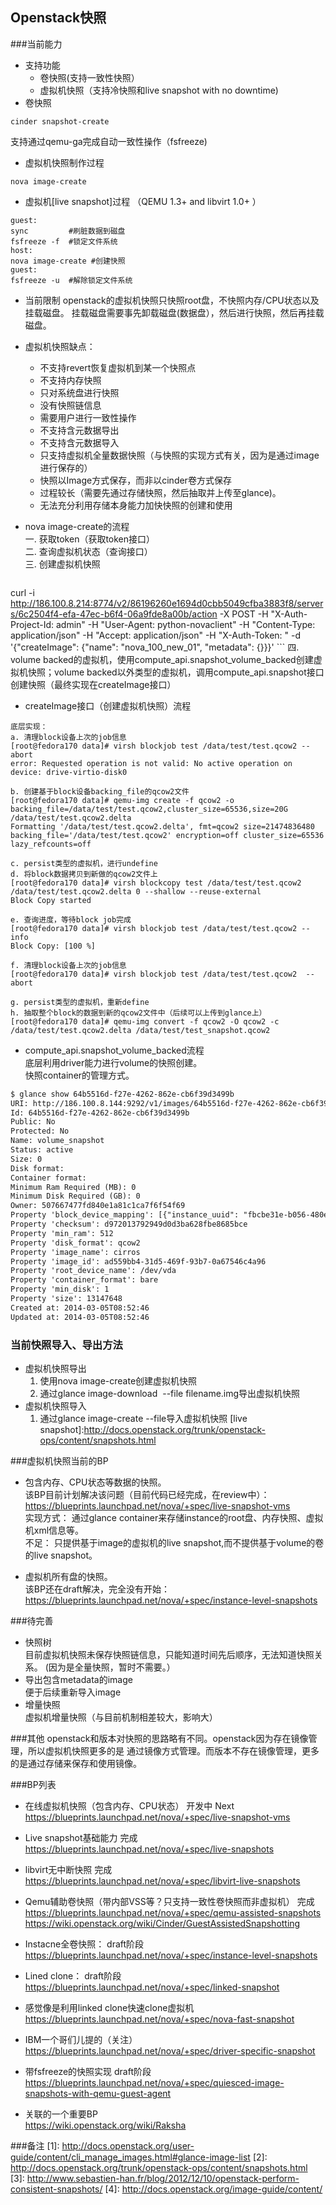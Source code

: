 Openstack快照
----
###当前能力
+ 支持功能
    + 卷快照(支持一致性快照）
    + 虚拟机快照（支持冷快照和live snapshot with no downtime)
+ 卷快照
```shell
cinder snapshot-create
```
支持通过qemu-ga完成自动一致性操作（fsfreeze)  
+ 虚拟机快照制作过程
```shell    
nova image-create
```
+ 虚拟机[live snapshot]过程
（QEMU 1.3+ and libvirt 1.0+ ）
```shell    
guest:
sync         #刷脏数据到磁盘
fsfreeze -f  #锁定文件系统
host:
nova image-create #创建快照
guest:
fsfreeze -u  #解除锁定文件系统
```
+ 当前限制
openstack的虚拟机快照只快照root盘，不快照内存/CPU状态以及挂载磁盘。
挂载磁盘需要事先卸载磁盘(数据盘），然后进行快照，然后再挂载磁盘。

+ 虚拟机快照缺点：  
    +  不支持revert恢复虚拟机到某一个快照点  
    +  不支持内存快照 
    +  只对系统盘进行快照 
    +  没有快照链信息 
    +  需要用户进行一致性操作 
    +  不支持含元数据导出 
    +  不支持含元数据导入
    +  只支持虚拟机全量数据快照（与快照的实现方式有关，因为是通过image进行保存的）
    +  快照以Image方式保存，而非以cinder卷方式保存
    +  过程较长（需要先通过存储快照，然后抽取并上传至glance)。
    +  无法充分利用存储本身能力加快快照的创建和使用

+ nova image-create的流程   
    一.  获取token（获取token接口）    
    二.  查询虚拟机状态（查询接口）    
    三.  创建虚拟机快照   
    ```shell
curl -i http://186.100.8.214:8774/v2/86196260e1694d0cbb5049cfba3883f8/servers/6c2504f4-efa-47ec-b6f4-06a9fde8a00b/action -X POST -H "X-Auth-Project-Id: admin" -H "User-Agent: python-novaclient" -H "Content-Type: application/json" -H "Accept: application/json" -H "X-Auth-Token: " -d '{"createImage": {"name": "nova_100_new_01", "metadata": {}}}'
    ```
    四.  volume backed的虚拟机，使用compute_api.snapshot_volume_backed创建虚拟机快照；volume backed以外类型的虚拟机，调用compute_api.snapshot接口创建快照（最终实现在createImage接口） 
+ createImage接口（创建虚拟机快照）流程   
```shell
底层实现：
a. 清理block设备上次的job信息
[root@fedora170 data]# virsh blockjob test /data/test/test.qcow2 --abort
error: Requested operation is not valid: No active operation on device: drive-virtio-disk0

b. 创建基于block设备backing_file的qcow2文件
[root@fedora170 data]# qemu-img create -f qcow2 -o backing_file=/data/test/test.qcow2,cluster_size=65536,size=20G /data/test/test.qcow2.delta
Formatting '/data/test/test.qcow2.delta', fmt=qcow2 size=21474836480 backing_file='/data/test/test.qcow2' encryption=off cluster_size=65536 lazy_refcounts=off

c. persist类型的虚拟机，进行undefine
d. 将block数据拷贝到新做的qcow2文件上
[root@fedora170 data]# virsh blockcopy test /data/test/test.qcow2 /data/test/test.qcow2.delta 0 --shallow --reuse-external
Block Copy started

e. 查询进度，等待block job完成
[root@fedora170 data]# virsh blockjob test /data/test/test.qcow2 --info
Block Copy: [100 %]

f. 清理block设备上次的job信息
[root@fedora170 data]# virsh blockjob test /data/test/test.qcow2  --abort

g. persist类型的虚拟机，重新define
h. 抽取整个block的数据到新的qcow2文件中（后续可以上传到glance上）
[root@fedora170 data]# qemu-img convert -f qcow2 -O qcow2 -c /data/test/test.qcow2.delta /data/test/test_snapshot.qcow2
```
+ compute_api.snapshot_volume_backed流程  
底层利用driver能力进行volume的快照创建。  
快照container的管理方式。
```xml
$ glance show 64b5516d-f27e-4262-862e-cb6f39d3499b
URI: http://186.100.8.144:9292/v1/images/64b5516d-f27e-4262-862e-cb6f39d3499b
Id: 64b5516d-f27e-4262-862e-cb6f39d3499b
Public: No
Protected: No
Name: volume_snapshot
Status: active
Size: 0
Disk format: 
Container format: 
Minimum Ram Required (MB): 0
Minimum Disk Required (GB): 0
Owner: 507667477fd840e1a81c1ca7f6f54f69
Property 'block_device_mapping': [{"instance_uuid": "fbcbe31e-b056-480e-8eab-852ee77defac", "virtual_name": null, "no_device": null, "connection_info": "{\"driver_volume_type\": \"iscsi\", \"serial\": \"70269f98-acf2-43e6-9564-91b824dfb5e4\", \"data\": {\"access_mode\": \"rw\", \"target_discovered\": false, \"encrypted\": false, \"qos_spec\": null, \"device_path\": \"/dev/disk/by-path/ip-186.100.8.144:3260-iscsi-iqn.2010-10.org.openstack:volume-70269f98-acf2-43e6-9564-91b824dfb5e4-lun-1\", \"target_iqn\": \"iqn.2010-10.org.openstack:volume-70269f98-acf2-43e6-9564-91b824dfb5e4\", \"target_portal\": \"186.100.8.144:3260\", \"volume_id\": \"70269f98-acf2-43e6-9564-91b824dfb5e4\", \"target_lun\": 1, \"auth_password\": \"LCJyaFWiokcQM6BX4VZk\", \"auth_username\": \"g5Nthj6bxnS7egxHa4Le\", \"auth_method\": \"CHAP\"}}", "created_at": "2014-03-05T08:44:22.000000", "snapshot_id": "8c547b26-8135-44c0-b2d6-718831ca7ee3", "updated_at": "2014-03-05T08:44:34.000000", "device_name": "vda", "deleted": 0, "volume_size": 1, "volume_id": null, "id": 93, "deleted_at": null, "delete_on_termination": false}]
Property 'checksum': d972013792949d0d3ba628fbe8685bce
Property 'min_ram': 512
Property 'disk_format': qcow2
Property 'image_name': cirros
Property 'image_id': ad559bb4-31d5-469f-93b7-0a67546c4a96
Property 'root_device_name': /dev/vda
Property 'container_format': bare
Property 'min_disk': 1
Property 'size': 13147648
Created at: 2014-03-05T08:52:46
Updated at: 2014-03-05T08:52:46

```


### 当前快照导入、导出方法
+ 虚拟机快照导出
    1.  使用nova image-create创建虚拟机快照
    2.  通过glance image-download <Image ID> --file filename.img导出虚拟机快照
+ 虚拟机快照导入
    1.  通过glance image-create --file导入虚拟机快照
[live snapshot]:http://docs.openstack.org/trunk/openstack-ops/content/snapshots.html


###虚拟机快照当前的BP
-  包含内存、CPU状态等数据的快照。  
该BP目前计划解决该问题（目前代码已经完成，在review中）：  
https://blueprints.launchpad.net/nova/+spec/live-snapshot-vms  
实现方式：
通过glance container来存储instance的root盘、内存快照、虚拟机xml信息等。  
不足：
只提供基于image的虚拟机的live snapshot,而不提供基于volume的卷的live snapshot。  

-  虚拟机所有盘的快照。  
该BP还在draft解决，完全没有开始：  
https://blueprints.launchpad.net/nova/+spec/instance-level-snapshots

###待完善
+ 快照树  
  目前虚拟机快照未保存快照链信息，只能知道时间先后顺序，无法知道快照关系。
  (因为是全量快照，暂时不需要。）
+ 导出包含metadata的image  
  便于后续重新导入image
+ 增量快照   
  虚拟机增量快照（与目前机制相差较大，影响大）

###其他
openstack和版本对快照的思路略有不同。openstack因为存在镜像管理，所以虚拟机快照更多的是
通过镜像方式管理。而版本不存在镜像管理，更多的是通过存储来保存和使用镜像。

###BP列表
+ 在线虚拟机快照（包含内存、CPU状态）   开发中  Next  
https://blueprints.launchpad.net/nova/+spec/live-snapshot-vms
+ Live snapshot基础能力                                   完成  
https://blueprints.launchpad.net/nova/+spec/live-snapshots
+ libvirt无中断快照                                            完成  
https://blueprints.launchpad.net/nova/+spec/libvirt-live-snapshots
+ Qemu辅助卷快照（带内部VSS等？只支持一致性卷快照而非虚拟机）           完成  
https://blueprints.launchpad.net/nova/+spec/qemu-assisted-snapshots
https://wiki.openstack.org/wiki/Cinder/GuestAssistedSnapshotting
+ Instacne全卷快照：                                        draft阶段  
https://blueprints.launchpad.net/nova/+spec/instance-level-snapshots
+ Lined clone：                                                 draft阶段  
https://blueprints.launchpad.net/nova/+spec/linked-snapshot
+ 感觉像是利用linked clone快速clone虚拟机  
https://blueprints.launchpad.net/nova/+spec/nova-fast-snapshot
+ IBM一个哥们儿提的（关注）  
https://blueprints.launchpad.net/nova/+spec/driver-specific-snapshot
+ 带fsfreeze的快照实现 draft阶段
https://blueprints.launchpad.net/nova/+spec/quiesced-image-snapshots-with-qemu-guest-agent

+ 关联的一个重要BP  
https://wiki.openstack.org/wiki/Raksha

###备注 
[1]: http://docs.openstack.org/user-guide/content/cli_manage_images.html#glance-image-list 
[2]: http://docs.openstack.org/trunk/openstack-ops/content/snapshots.html  
[3]: http://www.sebastien-han.fr/blog/2012/12/10/openstack-perform-consistent-snapshots/
[4]: http://docs.openstack.org/image-guide/content/

[底层原理过程]:http://kashyapc.com/tag/snapshots/

